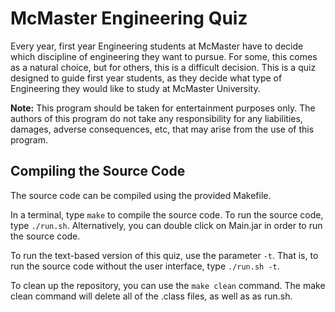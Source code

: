 # McMaster Engineering Quiz
Every year, first year Engineering students at McMaster have to decide which discipline of engineering they want to pursue. For some, this comes as a natural choice, but for others, this is a difficult decision. This is a quiz designed to guide first year students, as they decide what type of Engineering they would like to study at McMaster University.

**Note:** This program should be taken for entertainment purposes only. The authors of this program do not take any responsibility for any liabilities, damages, adverse consequences, etc, that may arise from the use of this program.

## Compiling the Source Code
The source code can be compiled using the provided Makefile.

In a terminal, type `make` to compile the source code. To run the source code, type `./run.sh`. Alternatively, you can double click on Main.jar in order to run the source code.

To run the text-based version of this quiz, use the parameter `-t`. That is, to run the source code without the user interface, type `./run.sh -t`.

To clean up the repository, you can use the `make clean` command. The make clean command will delete all of the .class files, as well as as run.sh.
